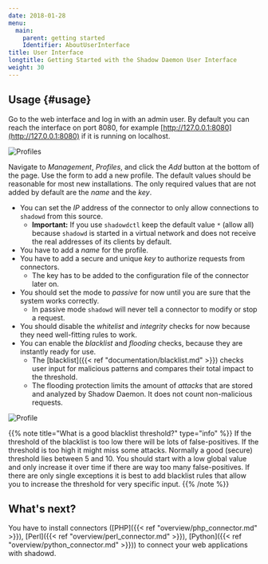 ```yaml
---
date: 2018-01-28
menu:
  main:
    parent: getting started
    Identifier: AboutUserInterface
title: User Interface
longtitle: Getting Started with the Shadow Daemon User Interface
weight: 30
---
```


## Usage {#usage}

Go to the web interface and log in with an admin user.
By default you can reach the interface on port 8080, for example [http://127.0.0.1:8080](http://127.0.0.1:8080) if it is running on localhost.

<img src="/img/overview/ui_add_profile1.png" title="Profiles" />

Navigate to *Management*, *Profiles*, and click the *Add* button at the bottom of the page.
Use the form to add a new profile.
The default values should be reasonable for most new installations.
The only required values that are not added by default are the *name* and the *key*.

 * You can set the *IP* address of the connector to only allow connections to `shadowd` from this source.
   * **Important:** If you use `shadowdctl` keep the default value `*` (allow all) because `shadowd` is started in a virtual network and does not receive the real addresses of its clients by default.
 * You have to add a *name* for the profile.
 * You have to add a secure and unique *key* to authorize requests from connectors.
   * The key has to be added to the configuration file of the connector later on.
 * You should set the mode to *passive* for now until you are sure that the system works correctly.
   * In passive mode `shadowd` will never tell a connector to modify or stop a request.
 * You should disable the *whitelist* and *integrity* checks for now because they need well-fitting rules to work.
 * You can enable the *blacklist* and *flooding* checks, because they are instantly ready for use.
   * The [blacklist]({{< ref "documentation/blacklist.md" >}}) checks user input for malicious patterns and compares their total impact to the threshold.
   * The flooding protection limits the amount of *attacks* that are stored and analyzed by Shadow Daemon. It does not count non-malicious requests.

<img src="/img/overview/ui_add_profile2.png" title="Profile" />

{{% note title="What is a good blacklist threshold?" type="info" %}}
If the threshold of the blacklist is too low there will be lots of false-positives.
If the threshold is too high it might miss some attacks.
Normally a good (secure) threshold lies between 5 and 10.
You should start with a low global value and only increase it over time if there are way too many false-positives.
If there are only single exceptions it is best to add blacklist rules that allow you to increase the threshold for very specific input.
{{% /note %}}

## What's next?

You have to install connectors ([PHP]({{< ref "overview/php_connector.md" >}}), [Perl]({{< ref "overview/perl_connector.md" >}}), [Python]({{< ref "overview/python_connector.md" >}})) to connect your web applications with shadowd.
